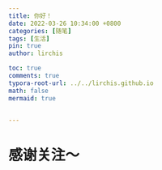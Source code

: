 ```yaml
---
title: 你好！
date: 2022-03-26 10:34:00 +0800
categories: [随笔]
tags: [生活]
pin: true
author: lirchis

toc: true
comments: true
typora-root-url: ../../lirchis.github.io
math: false
mermaid: true


---
```


# 感谢关注～ 
